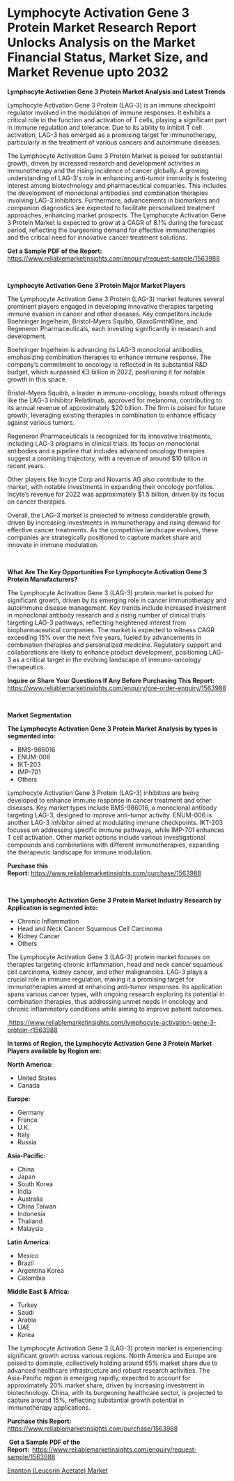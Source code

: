 <p><h1>Lymphocyte Activation Gene 3 Protein Market Research Report Unlocks Analysis on the Market Financial Status, Market Size, and Market Revenue upto 2032</h1></p><p><strong>Lymphocyte Activation Gene 3 Protein Market Analysis and Latest Trends</strong></p>
<p><p>Lymphocyte Activation Gene 3 Protein (LAG-3) is an immune checkpoint regulator involved in the modulation of immune responses. It exhibits a critical role in the function and activation of T cells, playing a significant part in immune regulation and tolerance. Due to its ability to inhibit T cell activation, LAG-3 has emerged as a promising target for immunotherapy, particularly in the treatment of various cancers and autoimmune diseases. </p><p>The Lymphocyte Activation Gene 3 Protein Market is poised for substantial growth, driven by increased research and development activities in immunotherapy and the rising incidence of cancer globally. A growing understanding of LAG-3's role in enhancing anti-tumor immunity is fostering interest among biotechnology and pharmaceutical companies. This includes the development of monoclonal antibodies and combination therapies involving LAG-3 inhibitors. Furthermore, advancements in biomarkers and companion diagnostics are expected to facilitate personalized treatment approaches, enhancing market prospects. The Lymphocyte Activation Gene 3 Protein Market is expected to grow at a CAGR of 8.1% during the forecast period, reflecting the burgeoning demand for effective immunotherapies and the critical need for innovative cancer treatment solutions.</p></p>
<p><strong>Get a Sample PDF of the Report:&nbsp;</strong> <a href="https://www.reliablemarketinsights.com/enquiry/request-sample/1563988?utm_campaign=2639&utm_medium=2&utm_source=Github&utm_content=ia&utm_term=09032025&utm_id=lymphocyte-activation-gene-3-protein">https://www.reliablemarketinsights.com/enquiry/request-sample/1563988</a></p>
<p>&nbsp;</p>
<p><strong>Lymphocyte Activation Gene 3 Protein Major Market Players</strong></p>
<p><p>The Lymphocyte Activation Gene 3 Protein (LAG-3) market features several prominent players engaged in developing innovative therapies targeting immune evasion in cancer and other diseases. Key competitors include Boehringer Ingelheim, Bristol-Myers Squibb, GlaxoSmithKline, and Regeneron Pharmaceuticals, each investing significantly in research and development.</p><p>Boehringer Ingelheim is advancing its LAG-3 monoclonal antibodies, emphasizing combination therapies to enhance immune response. The company’s commitment to oncology is reflected in its substantial R&D budget, which surpassed €3 billion in 2022, positioning it for notable growth in this space.</p><p>Bristol-Myers Squibb, a leader in immuno-oncology, boasts robust offerings like the LAG-3 inhibitor Relatlimab, approved for melanoma, contributing to its annual revenue of approximately $20 billion. The firm is poised for future growth, leveraging existing therapies in combination to enhance efficacy against various tumors.</p><p>Regeneron Pharmaceuticals is recognized for its innovative treatments, including LAG-3 programs in clinical trials. Its focus on monoclonal antibodies and a pipeline that includes advanced oncology therapies suggest a promising trajectory, with a revenue of around $10 billion in recent years.</p><p>Other players like Incyte Corp and Novartis AG also contribute to the market, with notable investments in expanding their oncology portfolios. Incyte’s revenue for 2022 was approximately $1.5 billion, driven by its focus on cancer therapies.</p><p>Overall, the LAG-3 market is projected to witness considerable growth, driven by increasing investments in immunotherapy and rising demand for effective cancer treatments. As the competitive landscape evolves, these companies are strategically positioned to capture market share and innovate in immune modulation.</p></p>
<p>&nbsp;</p>
<p><strong>What Are The Key Opportunities For Lymphocyte Activation Gene 3 Protein Manufacturers?</strong></p>
<p><p>The Lymphocyte Activation Gene 3 (LAG-3) protein market is poised for significant growth, driven by its emerging role in cancer immunotherapy and autoimmune disease management. Key trends include increased investment in monoclonal antibody research and a rising number of clinical trials targeting LAG-3 pathways, reflecting heightened interest from biopharmaceutical companies. The market is expected to witness CAGR exceeding 15% over the next five years, fueled by advancements in combination therapies and personalized medicine. Regulatory support and collaborations are likely to enhance product development, positioning LAG-3 as a critical target in the evolving landscape of immuno-oncology therapeutics.</p></p>
<p><strong>Inquire or Share Your Questions If Any Before Purchasing This Report:</strong> <a href="https://www.reliablemarketinsights.com/enquiry/pre-order-enquiry/1563988?utm_campaign=2639&utm_medium=2&utm_source=Github&utm_content=ia&utm_term=09032025&utm_id=lymphocyte-activation-gene-3-protein">https://www.reliablemarketinsights.com/enquiry/pre-order-enquiry/1563988</a></p>
<p>&nbsp;</p>
<p><strong>Market Segmentation</strong></p>
<p><strong>The Lymphocyte Activation Gene 3 Protein Market Analysis by types is segmented into:</strong></p>
<p><ul><li>BMS-986016</li><li>ENUM-006</li><li>IKT-203</li><li>IMP-701</li><li>Others</li></ul></p>
<p><p>Lymphocyte Activation Gene 3 Protein (LAG-3) inhibitors are being developed to enhance immune response in cancer treatment and other diseases. Key market types include BMS-986016, a monoclonal antibody targeting LAG-3, designed to improve anti-tumor activity. ENUM-006 is another LAG-3 inhibitor aimed at modulating immune checkpoints. IKT-203 focuses on addressing specific immune pathways, while IMP-701 enhances T cell activation. Other market options include various investigational compounds and combinations with different immunotherapies, expanding the therapeutic landscape for immune modulation.</p></p>
<p><strong>Purchase this Report:&nbsp;</strong><a href="https://www.reliablemarketinsights.com/purchase/1563988?utm_campaign=2639&utm_medium=2&utm_source=Github&utm_content=ia&utm_term=09032025&utm_id=lymphocyte-activation-gene-3-protein">https://www.reliablemarketinsights.com/purchase/1563988</a></p>
<p>&nbsp;</p>
<p><strong>The Lymphocyte Activation Gene 3 Protein Market Industry Research by Application is segmented into:</strong></p>
<p><ul><li>Chronic Inflammation</li><li>Head and Neck Cancer Squamous Cell Carcinoma</li><li>Kidney Cancer</li><li>Others</li></ul></p>
<p><p>The Lymphocyte Activation Gene 3 (LAG-3) protein market focuses on therapies targeting chronic inflammation, head and neck cancer squamous cell carcinoma, kidney cancer, and other malignancies. LAG-3 plays a crucial role in immune regulation, making it a promising target for immunotherapies aimed at enhancing anti-tumor responses. Its application spans various cancer types, with ongoing research exploring its potential in combination therapies, thus addressing unmet needs in oncology and chronic inflammatory conditions while aiming to improve patient outcomes.</p></p>
<p><a href="https://www.reliablemarketinsights.com/lymphocyte-activation-gene-3-protein-r1563988?utm_campaign=2639&utm_medium=2&utm_source=Github&utm_content=ia&utm_term=09032025&utm_id=lymphocyte-activation-gene-3-protein">&nbsp;https://www.reliablemarketinsights.com/lymphocyte-activation-gene-3-protein-r1563988</a></p>
<p><strong>In terms of Region, the Lymphocyte Activation Gene 3 Protein Market Players available by Region are:</strong></p>
<p>
    <p> <strong> North America: </strong>
        <ul>
            <li>United States</li>
            <li>Canada</li>
        </ul>
        </p> 
    <p> <strong> Europe: </strong>
        <ul>
            <li>Germany</li>
            <li>France</li>
            <li>U.K.</li>
            <li>Italy</li>
            <li>Russia</li>
        </ul>
        </p> 
    <p> <strong> Asia-Pacific: </strong>
        <ul>
            <li>China</li>
            <li>Japan</li>
            <li>South Korea</li>
            <li>India</li>
            <li>Australia</li>
            <li>China Taiwan</li>
            <li>Indonesia</li>
            <li>Thailand</li>
            <li>Malaysia</li>
        </ul>
        </p> 
    <p> <strong> Latin America: </strong>
        <ul>
            <li>Mexico</li>
            <li>Brazil</li>
            <li>Argentina Korea</li>
            <li>Colombia</li>
        </ul>
        </p> 
    <p> <strong> Middle East & Africa: </strong>
        <ul>
            <li>Turkey</li>
            <li>Saudi</li>
            <li>Arabia</li>
            <li>UAE</li>
            <li>Korea</li>
        </ul>
    </p>
    </p>
<p><p>The Lymphocyte Activation Gene 3 (LAG-3) protein market is experiencing significant growth across various regions. North America and Europe are poised to dominate, collectively holding around 65% market share due to advanced healthcare infrastructure and robust research activities. The Asia-Pacific region is emerging rapidly, expected to account for approximately 20% market share, driven by increasing investment in biotechnology. China, with its burgeoning healthcare sector, is projected to capture around 15%, reflecting substantial growth potential in immunotherapy applications.</p></p>
<p><strong>Purchase this Report: </strong><a href="https://www.reliablemarketinsights.com/purchase/1563988?utm_campaign=2639&utm_medium=2&utm_source=Github&utm_content=ia&utm_term=09032025&utm_id=lymphocyte-activation-gene-3-protein">https://www.reliablemarketinsights.com/purchase/1563988</a></p>
<p>&nbsp;<strong>Get a Sample PDF of the Report:&nbsp;&nbsp;</strong><a href="https://www.reliablemarketinsights.com/enquiry/request-sample/1563988?utm_campaign=2639&utm_medium=2&utm_source=Github&utm_content=ia&utm_term=09032025&utm_id=lymphocyte-activation-gene-3-protein">https://www.reliablemarketinsights.com/enquiry/request-sample/1563988</a></p>
<p><strong></strong></p>
<p><p><a href="https://github.com/cingozascard/Market-Research-Report-List-1/blob/main/enanton-leucorin-acetate-market.md?utm_campaign=2639&utm_medium=2&utm_source=Github&utm_content=ia&utm_term=09032025&utm_id=lymphocyte-activation-gene-3-protein">Enanton (Leucorin Acetate) Market</a></p></p>